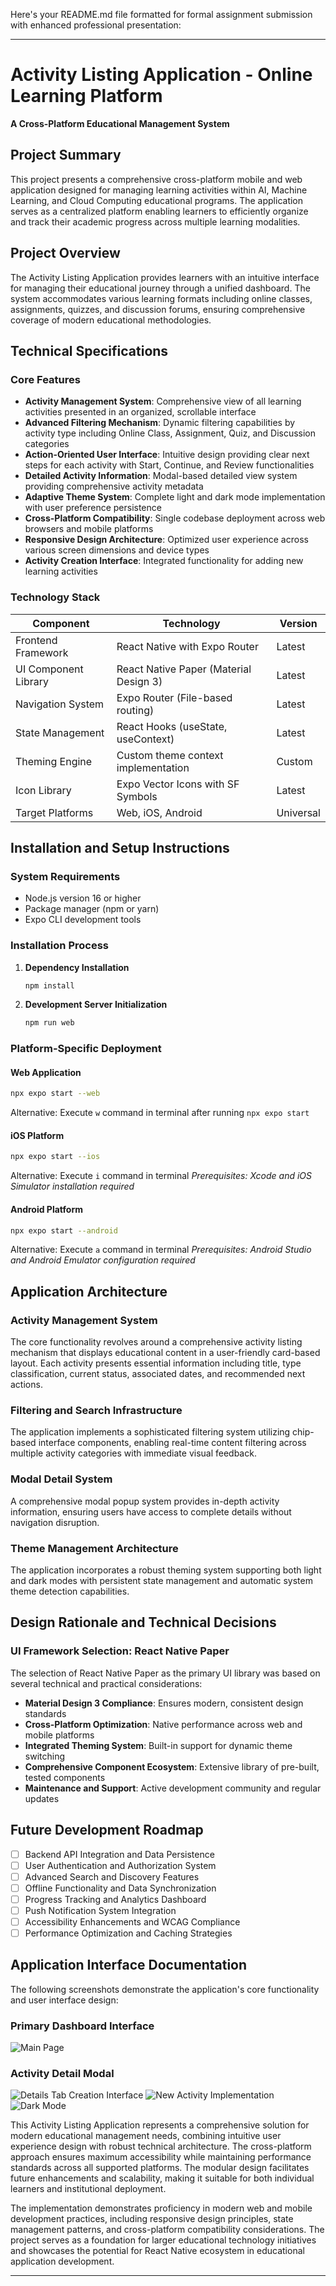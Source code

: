 Here's your README.md file formatted for formal assignment submission with enhanced professional presentation:

***

# Activity Listing Application - Online Learning Platform

**A Cross-Platform Educational Management System**

## Project Summary

This project presents a comprehensive cross-platform mobile and web application designed for managing learning activities within AI, Machine Learning, and Cloud Computing educational programs. The application serves as a centralized platform enabling learners to efficiently organize and track their academic progress across multiple learning modalities.

## Project Overview

The Activity Listing Application provides learners with an intuitive interface for managing their educational journey through a unified dashboard. The system accommodates various learning formats including online classes, assignments, quizzes, and discussion forums, ensuring comprehensive coverage of modern educational methodologies.

## Technical Specifications

### Core Features

- **Activity Management System**: Comprehensive view of all learning activities presented in an organized, scrollable interface
- **Advanced Filtering Mechanism**: Dynamic filtering capabilities by activity type including Online Class, Assignment, Quiz, and Discussion categories  
- **Action-Oriented User Interface**: Intuitive design providing clear next steps for each activity with Start, Continue, and Review functionalities
- **Detailed Activity Information**: Modal-based detailed view system providing comprehensive activity metadata
- **Adaptive Theme System**: Complete light and dark mode implementation with user preference persistence
- **Cross-Platform Compatibility**: Single codebase deployment across web browsers and mobile platforms
- **Responsive Design Architecture**: Optimized user experience across various screen dimensions and device types
- **Activity Creation Interface**: Integrated functionality for adding new learning activities

### Technology Stack

| Component | Technology | Version |
|-----------|------------|---------|
| Frontend Framework | React Native with Expo Router | Latest |
| UI Component Library | React Native Paper (Material Design 3) | Latest |
| Navigation System | Expo Router (File-based routing) | Latest |
| State Management | React Hooks (useState, useContext) | Latest |
| Theming Engine | Custom theme context implementation | Custom |
| Icon Library | Expo Vector Icons with SF Symbols | Latest |
| Target Platforms | Web, iOS, Android | Universal |

## Installation and Setup Instructions

### System Requirements
- Node.js version 16 or higher
- Package manager (npm or yarn)
- Expo CLI development tools

### Installation Process

1. **Dependency Installation**
   ```bash
   npm install
   ```

2. **Development Server Initialization**  
   ```bash
   npm run web
   ```

### Platform-Specific Deployment

#### Web Application
```bash
npx expo start --web
```
Alternative: Execute `w` command in terminal after running `npx expo start`

#### iOS Platform
```bash
npx expo start --ios
```
Alternative: Execute `i` command in terminal
*Prerequisites: Xcode and iOS Simulator installation required*

#### Android Platform
```bash
npx expo start --android
```
Alternative: Execute `a` command in terminal
*Prerequisites: Android Studio and Android Emulator configuration required*

## Application Architecture

### Activity Management System
The core functionality revolves around a comprehensive activity listing mechanism that displays educational content in a user-friendly card-based layout. Each activity presents essential information including title, type classification, current status, associated dates, and recommended next actions.

### Filtering and Search Infrastructure
The application implements a sophisticated filtering system utilizing chip-based interface components, enabling real-time content filtering across multiple activity categories with immediate visual feedback.

### Modal Detail System
A comprehensive modal popup system provides in-depth activity information, ensuring users have access to complete details without navigation disruption.

### Theme Management Architecture
The application incorporates a robust theming system supporting both light and dark modes with persistent state management and automatic system theme detection capabilities.

## Design Rationale and Technical Decisions

### UI Framework Selection: React Native Paper

The selection of React Native Paper as the primary UI library was based on several technical and practical considerations:

- **Material Design 3 Compliance**: Ensures modern, consistent design standards
- **Cross-Platform Optimization**: Native performance across web and mobile platforms  
- **Integrated Theming System**: Built-in support for dynamic theme switching
- **Comprehensive Component Ecosystem**: Extensive library of pre-built, tested components
- **Maintenance and Support**: Active development community and regular updates

## Future Development Roadmap

- [ ] Backend API Integration and Data Persistence
- [ ] User Authentication and Authorization System  
- [ ] Advanced Search and Discovery Features
- [ ] Offline Functionality and Data Synchronization
- [ ] Progress Tracking and Analytics Dashboard
- [ ] Push Notification System Integration
- [ ] Accessibility Enhancements and WCAG Compliance
- [ ] Performance Optimization and Caching Strategies

## Application Interface Documentation

The following screenshots demonstrate the application's core functionality and user interface design:

### Primary Dashboard Interface
![Main Page](assets/webuiimages/main-page.png)


### Activity Detail Modal
![Details Tab](assets/webuiimages/deatails-tab.png) Creation Interface
![New Activity](assets/webuiimages/new-activity.png) Implementation
![Dark Mode](assets/webuiimages/dark-mode.png)

This Activity Listing Application represents a comprehensive solution for modern educational management needs, combining intuitive user experience design with robust technical architecture. The cross-platform approach ensures maximum accessibility while maintaining performance standards across all supported platforms. The modular design facilitates future enhancements and scalability, making it suitable for both individual learners and institutional deployment.

The implementation demonstrates proficiency in modern web and mobile development practices, including responsive design principles, state management patterns, and cross-platform compatibility considerations. The project serves as a foundation for larger educational technology initiatives and showcases the potential for React Native ecosystem in educational application development.

---
